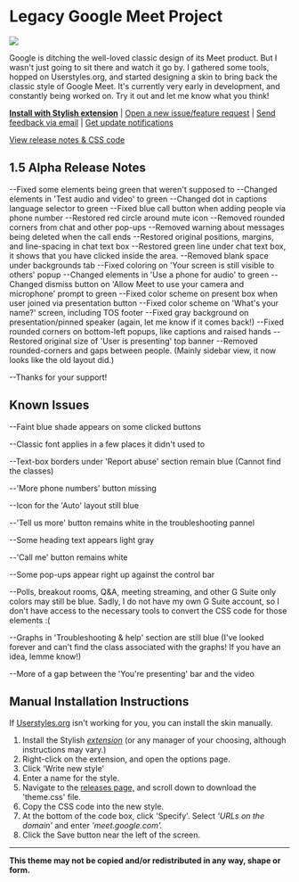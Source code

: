 # Legacy Google Meet Project

<img src="https://i.ibb.co/VQ9VY26/old-google-meet-colors.png"/>

Google is ditching the well-loved classic design of its Meet product. But I wasn't just going to sit there and watch it go by. I gathered some tools, hopped on Userstyles.org, and started designing a skin to bring back the classic style of Google Meet. It's currently very early in development, and constantly being worked on. Try it out and let me know what you think!

**[Install with Stylish extension](https://userstyles.org/styles/205419)** | [Open a new issue/feature request](https://github.com/Tech-How/Legacy-Google-Meet/issues/new/choose) | [Send feedback via email](mailto:tech_how_youtuber_55@yahoo.com?subject=Old%20Google%20Meet%20Feedback) | [Get update notifications](https://forms.gle/xRP86G4FBPVX3quq5)

[View release notes & CSS code](https://github.com/Tech-How/Legacy-Google-Meet/releases)

## 1.5 Alpha Release Notes
--Fixed some elements being green that weren't supposed to
--Changed elements in 'Test audio and video' to green
--Changed dot in captions language selector to green
--Fixed blue call button when adding people via phone number
--Restored red circle around mute icon
--Removed rounded corners from chat and other pop-ups
--Removed warning about messages being deleted when the call ends
--Restored original positions, margins, and line-spacing in chat text box
--Restored green line under chat text box, it shows that you have clicked inside the area.
--Removed blank space under backgrounds tab
--Fixed coloring on 'Your screen is still visible to others' popup
--Changed elements in 'Use a phone for audio' to green
--Changed dismiss button on 'Allow Meet to use your camera and microphone' prompt to green
--Fixed color scheme on present box when user joined via presentation button
--Fixed color scheme on 'What's your name?' screen, including TOS footer
--Fixed gray background on presentation/pinned speaker (again, let me know if it comes back!)
--Fixed rounded corners on bottom-left popups, like captions and raised hands
--Restored original size of 'User is presenting' top banner
--Removed rounded-corners and gaps between people. (Mainly sidebar view, it now looks like the old layout did.)

--Thanks for your support!

## Known Issues
--Faint blue shade appears on some clicked buttons

--Classic font applies in a few places it didn't used to

--Text-box borders under 'Report abuse' section remain blue (Cannot find the classes)

--'More phone numbers' button missing

--Icon for the 'Auto' layout still blue

--'Tell us more' button remains white in the troubleshooting pannel

--Some heading text appears light gray

--'Call me' button remains white

--Some pop-ups appear right up against the control bar

--Polls, breakout rooms, Q&A, meeting streaming, and other G Suite only colors may still be blue. Sadly, I do not have my own G Suite account, so I don't have access to the necessary tools to convert the CSS code for those elements :(

--Graphs in 'Troubleshooting & help' section are still blue (I've looked forever and can't find the class associated with the graphs! If you have an idea, lemme know!)

--More of a gap between the 'You're presenting' bar and the video


## Manual Installation Instructions
If [Userstyles.org](https://userstyles.org) isn't working for you, you can install the skin manually.

1. Install the Stylish *[extension](https://chrome.google.com/webstore/detail/stylish-custom-themes-for/fjnbnpbmkenffdnngjfgmeleoegfcffe)* (or any manager of your choosing, although instructions may vary.)
2. Right-click on the extension, and open the options page.
3. Click 'Write new style'
4. Enter a name for the style.
5. Navigate to the [releases page,](https://github.com/Tech-How/Legacy-Google-Meet/releases) and scroll down to download the 'theme.css' file.
6. Copy the CSS code into the new style.
7. At the bottom of the code box, click 'Specify'. Select *'URLs on the domain'* and enter *'meet.google.com'.*
8. Click the Save button near the left of the screen.

---
**This theme may not be copied and/or redistributed in any way, shape or form.**
